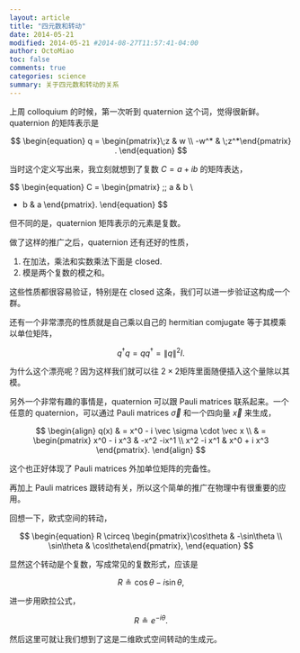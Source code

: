 ```yaml
---
layout: article
title: "四元数和转动"
date: 2014-05-21
modified: 2014-05-21 #2014-08-27T11:57:41-04:00
author: OctoMiao
toc: false
comments: true
categories: science
summary: 关于四元数和转动的关系
---
```




上周 colloquium 的时候，第一次听到 quaternion 这个词，觉得很新鲜。quaternion 的矩阵表示是

$$
\begin{equation}
q = \begin{pmatrix}\;z & w \\ -w^* & \;z^*\end{pmatrix} .
\end{equation}
$$

当时这个定义写出来，我立刻就想到了复数 $C = a+ib$ 的矩阵表达，

$$
\begin{equation}
C = \begin{pmatrix}
  \;\; a &   b  \\
  - b &  a
\end{pmatrix}.
\end{equation}
$$

但不同的是，quaternion 矩阵表示的元素是复数。

做了这样的推广之后，quaternion 还有还好的性质，

1. 在加法，乘法和实数乘法下面是 closed.
2. 模是两个复数的模之和。

这些性质都很容易验证，特别是在 closed 这条，我们可以进一步验证这构成一个群。

还有一个非常漂亮的性质就是自己乘以自己的 hermitian comjugate 等于其模乘以单位矩阵，

$$
\begin{equation}
q^\dagger q= q q^\dagger = \| q \|^2 I.
\end{equation}
$$

为什么这个漂亮呢？因为这样我们就可以往 $2\times2$矩阵里面随便插入这个量除以其模。


另外一个非常有趣的事情是，quaternion 可以跟 Pauli matrices 联系起来。一个任意的 quaternion，可以通过 Pauli matrices $\vec \sigma$ 和一个四向量 $\vec x$ 来生成，

$$
\begin{align}
q(x) & = x^0 - i \vec \sigma \cdot \vec x \\
& = \begin{pmatrix} x^0 - i x^3 & -x^2 -ix^1 \\ x^2 -i x^1 & x^0 + i x^3 \end{pmatrix}.
\end{align}
$$

这个也正好体现了 Pauli matrices 外加单位矩阵的完备性。

再加上 Pauli matrices 跟转动有关，所以这个简单的推广在物理中有很重要的应用。

回想一下，欧式空间的转动，

$$
\begin{equation}
R \circeq \begin{pmatrix}\cos\theta & -\sin\theta \\ \sin\theta & \cos\theta\end{pmatrix},
\end{equation}
$$

显然这个转动是个复数，写成常见的复数形式，应该是

$$
\begin{equation}
R \circeq \cos\theta - i \sin\theta,
\end{equation}
$$

进一步用欧拉公式，

$$
\begin{equation}
R\circeq e^{-i \theta}.
\end{equation}
$$

然后这里可就让我们想到了这是二维欧式空间转动的生成元。




